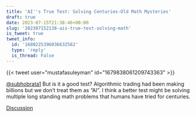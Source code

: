 ```yaml
---
title: 'AI''s True Test: Solving Centuries-Old Math Mysteries'
draft: true
date: 2023-07-15T21:38:46+00:00
slug: '202307152138-ais-true-test-solving-math'
is_tweet: true
tweet_info:
  id: '1680225396036632582'
  type: 'reply'
  is_thread: False
---
```




{{< tweet user="mustafasuleyman" id="1679838061209743363" >}}

[@subhobrata1](https://x.com/subhobrata1) But is it a good test? Algorithmic trading had been making billions but we don’t treat them as “AI”. I think a better test might be solving multiple long standing math problems that humans have tried for centuries.

[Discussion](https://x.com/sytelus/status/1680225396036632582)
